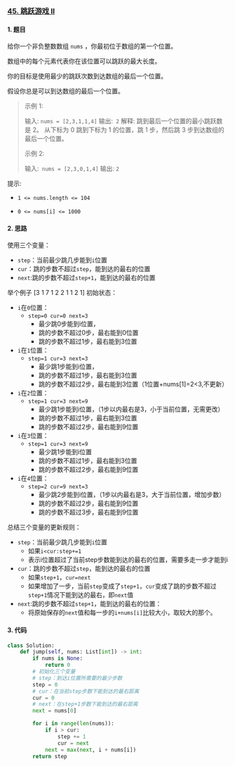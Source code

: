 ### [45. 跳跃游戏 II](https://leetcode-cn.com/problems/jump-game-ii/) 

#### 1. 题目

给你一个非负整数数组 `nums` ，你最初位于数组的第一个位置。

数组中的每个元素代表你在该位置可以跳跃的最大长度。

你的目标是使用最少的跳跃次数到达数组的最后一个位置。

假设你总是可以到达数组的最后一个位置。

> 示例 1:
>
> 输入: `nums = [2,3,1,1,4]`
> 输出:` 2`
> 解释: 跳到最后一个位置的最小跳跃数是 2。
> 从下标为 0 跳到下标为 1 的位置，跳 1 步，然后跳 3 步到达数组的最后一个位置。
>
> 示例 2:
>
> 输入:` nums = [2,3,0,1,4]`
> 输出: `2`
>
>
> 


提示:

- `1 <= nums.length <= 104`

- `0 <= nums[i] <= 1000`

#### 2. 思路

使用三个变量：

- `step`：当前最少跳几步能到`i`位置
- `cur`：跳的步数不超过`step`，能到达的最右的位置
- `next`:跳的步数不超过`step+1`，能到达的最右的位置

举个例子
[3 1 7 1 2 2 1 1 2 1]
初始状态：
- `i`在`0`位置： 
  - `step=0 cur=0 next=3`
    - 最少跳0步能到i位置，
    - 跳的步数不超过0步，最右能到0位置
    - 跳的步数不超过1步，最右能到3位置
- `i`在`1`位置：
  - `step=1 cur=3 next=3`
    - 最少跳1步能到i位置，
    - 跳的步数不超过1步，最右能到3位置
    - 跳的步数不超过2步，最右能到3位置（1位置+nums[1]=2<3,不更新）
- `i`在`2`位置：
  - `step=1 cur=3 next=9`
    - 最少跳1步能到i位置，（1步以内最右是3，小于当前位置，无需更改）
    - 跳的步数不超过1步，最右能到3位置
    - 跳的步数不超过2步，最右能到9位置
- `i`在`3`位置：
  - `step=1 cur=3 next=9`
    - 最少跳1步能到i位置
    - 跳的步数不超过1步，最右能到3位置
    - 跳的步数不超过2步，最右能到9位置
- `i`在`4`位置：
  - `step=2 cur=9 next=3`
    - 最少跳2步能到i位置，（1步以内最右是3，大于当前位置，增加步数）
    - 跳的步数不超过2步，最右能到9位置
    - 跳的步数不超过3步，最右能到9位置

总结三个变量的更新规则：
- `step`：当前最少跳几步能到`i`位置
  - 如果`i<cur:step+=1`
  - 表示i位置超过了当前step步数能到达的最右的位置，需要多走一步才能到i
- `cur`：跳的步数不超过`step`，能到达的最右的位置
  - 如果`step+1`，`cur=next`
  - 如果增加了一步，当前`step`变成了`step+1`，`cur`变成了跳的步数不超过`step+1`情况下能到达的最右，即`next`值
- `next`:跳的步数不超过`step+1`，能到达的最右的位置：
  - 将原始保存的`next`值和每一步的`i+nums[i]`比较大小，取较大的那个。
#### 3. 代码

```python
class Solution:
    def jump(self, nums: List[int]) -> int:
        if nums is None:
            return 0
        # 初始化三个变量
        # step：到达i位置所需要的最少步数
        step = 0
        # cur：在当前step步数下能到达的最右距离
        cur = 0
        # next：在step+1步数下能到达的最右距离
        next = nums[0]

        for i in range(len(nums)):
            if i > cur:
                step += 1
                cur = next
            next = max(next, i + nums[i])
        return step        
```

